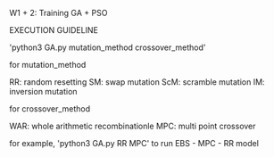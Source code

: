 W1 + 2: Training GA + PSO

EXECUTION GUIDELINE

'python3 GA.py mutation_method crossover_method'

for mutation_method

RR: random resetting
SM: swap mutation
ScM: scramble mutation
IM: inversion mutation

for crossover_method

WAR: whole arithmetic recombinationle
MPC: multi point crossover

for example, 'python3 GA.py RR MPC' to run EBS - MPC - RR model


